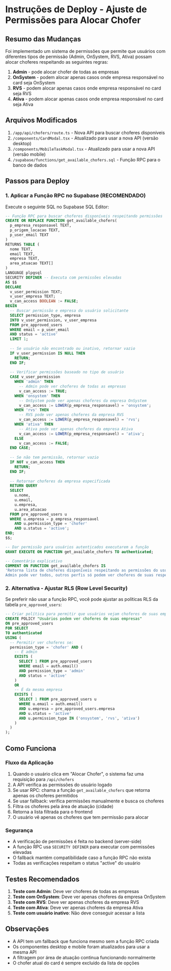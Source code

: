 # Instruções de Deploy - Ajuste de Permissões para Alocar Chofer

## Resumo das Mudanças

Foi implementado um sistema de permissões que permite que usuários com diferentes tipos de permissão (Admin, OnSystem, RVS, Ativa) possam alocar choferes respeitando as seguintes regras:

1. **Admin** - pode alocar chofer de todas as empresas
2. **OnSystem** - podem alocar apenas casos onde empresa responsável no card seja OnSystem
3. **RVS** - podem alocar apenas casos onde empresa responsável no card seja RVS
4. **Ativa** - podem alocar apenas casos onde empresa responsável no card seja Ativa

## Arquivos Modificados

1. `/app/api/chofers/route.ts` - Nova API para buscar choferes disponíveis
2. `/components/CardModal.tsx` - Atualizado para usar a nova API (versão desktop)
3. `/components/MobileTaskModal.tsx` - Atualizado para usar a nova API (versão mobile)
4. `/supabase/functions/get_available_chofers.sql` - Função RPC para o banco de dados

## Passos para Deploy

### 1. Aplicar a Função RPC no Supabase (RECOMENDADO)

Execute o seguinte SQL no Supabase SQL Editor:

```sql
-- Função RPC para buscar choferes disponíveis respeitando permissões
CREATE OR REPLACE FUNCTION get_available_chofers(
  p_empresa_responsavel TEXT,
  p_origem_locacao TEXT,
  p_user_email TEXT
)
RETURNS TABLE (
  nome TEXT,
  email TEXT,
  empresa TEXT,
  area_atuacao TEXT[]
)
LANGUAGE plpgsql
SECURITY DEFINER -- Executa com permissões elevadas
AS $$
DECLARE
  v_user_permission TEXT;
  v_user_empresa TEXT;
  v_can_access BOOLEAN := FALSE;
BEGIN
  -- Buscar permissão e empresa do usuário solicitante
  SELECT permission_type, empresa 
  INTO v_user_permission, v_user_empresa
  FROM pre_approved_users
  WHERE email = p_user_email
  AND status = 'active'
  LIMIT 1;
  
  -- Se usuário não encontrado ou inativo, retornar vazio
  IF v_user_permission IS NULL THEN
    RETURN;
  END IF;
  
  -- Verificar permissões baseado no tipo de usuário
  CASE v_user_permission
    WHEN 'admin' THEN
      -- Admin pode ver choferes de todas as empresas
      v_can_access := TRUE;
    WHEN 'onsystem' THEN
      -- OnSystem pode ver apenas choferes da empresa OnSystem
      v_can_access := LOWER(p_empresa_responsavel) = 'onsystem';
    WHEN 'rvs' THEN
      -- RVS pode ver apenas choferes da empresa RVS
      v_can_access := LOWER(p_empresa_responsavel) = 'rvs';
    WHEN 'ativa' THEN
      -- Ativa pode ver apenas choferes da empresa Ativa
      v_can_access := LOWER(p_empresa_responsavel) = 'ativa';
    ELSE
      v_can_access := FALSE;
  END CASE;
  
  -- Se não tem permissão, retornar vazio
  IF NOT v_can_access THEN
    RETURN;
  END IF;
  
  -- Retornar choferes da empresa especificada
  RETURN QUERY
  SELECT 
    u.nome,
    u.email,
    u.empresa,
    u.area_atuacao
  FROM pre_approved_users u
  WHERE u.empresa = p_empresa_responsavel
    AND u.permission_type = 'chofer'
    AND u.status = 'active';
END;
$$;

-- Dar permissão para usuários autenticados executarem a função
GRANT EXECUTE ON FUNCTION get_available_chofers TO authenticated;

-- Comentário explicativo
COMMENT ON FUNCTION get_available_chofers IS 
'Retorna lista de choferes disponíveis respeitando as permissões do usuário solicitante. 
Admin pode ver todos, outros perfis só podem ver choferes de suas respectivas empresas.';
```

### 2. Alternativa - Ajustar RLS (Row Level Security)

Se preferir não usar a função RPC, você pode ajustar as políticas RLS da tabela `pre_approved_users`:

```sql
-- Criar política para permitir que usuários vejam choferes de suas empresas
CREATE POLICY "Usuários podem ver choferes de suas empresas"
ON pre_approved_users
FOR SELECT
TO authenticated
USING (
  -- Permitir ver choferes se:
  permission_type = 'chofer' AND (
    -- É admin
    EXISTS (
      SELECT 1 FROM pre_approved_users
      WHERE email = auth.email()
      AND permission_type = 'admin'
      AND status = 'active'
    )
    OR
    -- É da mesma empresa
    EXISTS (
      SELECT 1 FROM pre_approved_users u
      WHERE u.email = auth.email()
      AND u.empresa = pre_approved_users.empresa
      AND u.status = 'active'
      AND u.permission_type IN ('onsystem', 'rvs', 'ativa')
    )
  )
);
```

## Como Funciona

### Fluxo da Aplicação

1. Quando o usuário clica em "Alocar Chofer", o sistema faz uma requisição para `/api/chofers`
2. A API verifica as permissões do usuário logado
3. Se usar RPC: chama a função `get_available_chofers` que retorna apenas os choferes permitidos
4. Se usar fallback: verifica permissões manualmente e busca os choferes
5. Filtra os choferes pela área de atuação (cidade)
6. Retorna a lista filtrada para o frontend
7. O usuário vê apenas os choferes que tem permissão para alocar

### Segurança

- A verificação de permissões é feita no backend (server-side)
- A função RPC usa `SECURITY DEFINER` para executar com permissões elevadas
- O fallback mantém compatibilidade caso a função RPC não exista
- Todas as verificações respeitam o status "active" do usuário

## Testes Recomendados

1. **Teste com Admin**: Deve ver choferes de todas as empresas
2. **Teste com OnSystem**: Deve ver apenas choferes da empresa OnSystem
3. **Teste com RVS**: Deve ver apenas choferes da empresa RVS
4. **Teste com Ativa**: Deve ver apenas choferes da empresa Ativa
5. **Teste com usuário inativo**: Não deve conseguir acessar a lista

## Observações

- A API tem um fallback que funciona mesmo sem a função RPC criada
- Os componentes desktop e mobile foram atualizados para usar a mesma API
- A filtragem por área de atuação continua funcionando normalmente
- O chofer atual do card é sempre excluído da lista de opções